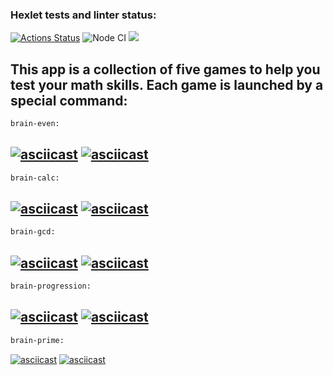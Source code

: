 ### Hexlet tests and linter status:
[![Actions Status](https://github.com/NikitaStarikovF/frontend-project-lvl1/workflows/hexlet-check/badge.svg)](https://github.com/NikitaStarikovF/frontend-project-lvl1/actions)
![Node CI](https://github.com/NikitaStarikovF/frontend-project-lvl1/workflows/Node.jsCI/badge.svg)
<a href="https://codeclimate.com/github/NikitaStarikovF/frontend-project-lvl1/maintainability"><img src="https://api.codeclimate.com/v1/badges/602427f0cc82fa16fc4d/maintainability" /></a>

This app is a collection of five games to help you test your math skills. Each game is launched by a special command:
---
```sh
brain-even:
```
[![asciicast](https://asciinema.org/a/cZDEehwJdfDgJ5kYCGYWzgm6v.svg)](https://asciinema.org/a/cZDEehwJdfDgJ5kYCGYWzgm6v)
[![asciicast](https://asciinema.org/a/S0Yl0JqkfrgfwDy2Ht3zJw5nA.svg)](https://asciinema.org/a/S0Yl0JqkfrgfwDy2Ht3zJw5nA)
---
```sh
brain-calc:
```
[![asciicast](https://asciinema.org/a/sBYfXMbil0vryMJVyygAzsBUE.svg)](https://asciinema.org/a/sBYfXMbil0vryMJVyygAzsBUE)
[![asciicast](https://asciinema.org/a/EJrFojs7hfcn9ofOyeRx7lKgf.svg)](https://asciinema.org/a/EJrFojs7hfcn9ofOyeRx7lKgf)
---
```sh
brain-gcd:
```
[![asciicast](https://asciinema.org/a/CKgq4xfIW8QZgTKHzhf9eg5QO.svg)](https://asciinema.org/a/CKgq4xfIW8QZgTKHzhf9eg5QO)
[![asciicast](https://asciinema.org/a/TNFtvFAHhN1AO2vPcBTB1HN8F.svg)](https://asciinema.org/a/TNFtvFAHhN1AO2vPcBTB1HN8F)
---
```sh
brain-progression:
```
[![asciicast](https://asciinema.org/a/XFa6dyknhQ4hJ4g6WugGV2ZQd.svg)](https://asciinema.org/a/XFa6dyknhQ4hJ4g6WugGV2ZQd)
[![asciicast](https://asciinema.org/a/dClKV4HBHGeeD15v2upMU3zrC.svg)](https://asciinema.org/a/dClKV4HBHGeeD15v2upMU3zrC)
---
```sh
brain-prime:
```
[![asciicast](https://asciinema.org/a/xAQdy4cv02iS4gwC0P842muuA.svg)](https://asciinema.org/a/xAQdy4cv02iS4gwC0P842muuA)
[![asciicast](https://asciinema.org/a/r2x0Fu88mJCecS0ew28VqZdHb.svg)](https://asciinema.org/a/r2x0Fu88mJCecS0ew28VqZdHb)
```sh
```


